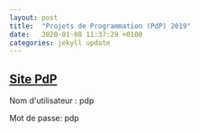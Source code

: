 ```yaml
---
layout: post
title:  "Projets de Programmation (PdP) 2019"
date:   2020-01-08 11:37:29 +0100
categories: jekyll update
---
```


## [Site PdP](http://dept-info.labri.fr/~narbel/PdP/)

Nom d'utilisateur : pdp

Mot de passe: pdp



